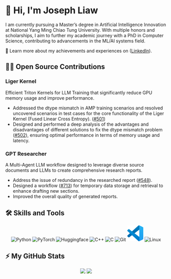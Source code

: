# 👋 Hi, I'm Joseph Liaw

I am currently pursuing a Master’s degree in Artificial Intelligence Innovation at National Yang Ming Chiao Tung University. With multiple honors and scholarships, I aim to further my academic journey with a PhD in Computer Science, contributing to advancements in the ML/AI systems field.

📄 Learn more about my achievements and experiences on ([LinkedIn](https://www.linkedin.com/in/yongchengliaw/)).
## 🧑‍💻 Open Source Contributions

### Liger Kernel

Efficient Triton Kernels for LLM Training that significantly reduce GPU memory usage and improve performance.

- Addressed the dtype mismatch in AMP training scenarios and resolved uncovered scenarios in test cases for the core functionality of the Liger Kernel (Fused Linear Cross Entropy). ([#501](https://github.com/linkedin/Liger-Kernel/issues/501))
- Designed and performed a deep analysis of the advantages and disadvantages of different solutions to fix the dtype mismatch problem ([#502](https://github.com/linkedin/Liger-Kernel/pull/502)), ensuring optimal performance in terms of memory usage and latency.


### GPT Researcher

A Multi-Agent LLM workflow designed to leverage diverse source documents and LLMs to create comprehensive research reports.

- Address the issue of redundancy in the researched report ([#548](https://github.com/assafelovic/gpt-researcher/issues/548)).
- Designed a workflow ([#713](https://github.com/assafelovic/gpt-researcher/pull/713)) for temporary data storage and retrieval to enhance drafting new sections.
- Improved the overall quality of generated reports.

## 🛠 Skills and Tools

<p align="center">
    <img width="50px" src="https://icongr.am/devicon/python-original.svg?size=50&color=currentColor" alt="Python" />
    <img width="50px" src="https://cdn.jsdelivr.net/gh/devicons/devicon@latest/icons/pytorch/pytorch-original.svg" alt="PyTorch" />
    <img width="50px" src="https://hackmd.io/_uploads/B17DDxCb0.svg" alt="Huggingface" />
    <img width="50px" src="https://icongr.am/devicon/cplusplus-original.svg?size=36&color=currentColor" alt="C++" />
    <img width="50px" src="https://icongr.am/devicon/c-original.svg?size=36&color=currentColor" alt="C" />
    <img width="50px" src="https://icongr.am/devicon/git-original.svg?size=36&color=currentColor" alt="Git" />
    <img width="50px" src="https://raw.githubusercontent.com/github/explore/80688e429a7d4ef2fca1e82350fe8e3517d3494d/topics/visual-studio-code/visual-studio-code.png" alt="Visual Studio Code" />
    <img width="50px" src="https://icongr.am/devicon/linux-original.svg?size=36&color=currentColor" alt="Linux" />
</p>

## ⚡️ My GitHub Stats

<p align="center">
    <img height="160" src="https://github-readme-stats.vercel.app/api?username=DandinPower&show_icons=true&theme=buefy">
    <img height="160" src="https://github-readme-stats.vercel.app/api/top-langs/?username=DandinPower&layout=compact&theme=buefy&hide=jupyter%20notebook">
</p>
